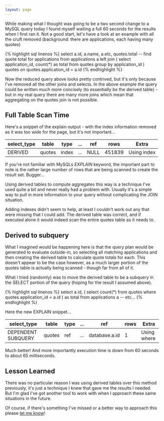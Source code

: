```yaml
---
layout: page
---
```


While making what I thought was going to be a two second change to a MySQL
query today I found myself waiting a full 60 seconds for the results when I
first ran it.  Not a good start, let's have a look at an example with all the
cruft removed (background: there are applications, each having many quotes)

{% highlight sql linenos %}
select
    a.id,
    a.name,
    a.etc,
    quotes.total -- find quote total for applications
from applications a
    left join (
        select application_id, count(*) as total
        from quotes
        group by application_id
    ) quotes
    on quotes.application_id = a.id
{% endhighlight %}

Now the reduced query above looks pretty contrived, but it's only because I've
removed all the other joins and selects. In the above example the query could
be written much more concisely (to essentially *be* the derived table) - but in
my real query there are many more joins which mean that aggregating on the
quotes join is not possible.

## Full Table Scan Time

Here's a snippet of the explain output - with the index information removed as 
it was too wide for the page, but it's not important...

| select\_type | table | type | ... | ref | rows | Extra
|------------|-------|------|--------------|-----|------|-------
|	DERIVED  |quotes |	index | ... |		NULL |	451839 |	Using index 

If you're not familiar with MySQLs *EXPLAIN* keyword, the important part to
note is the rather large number of rows that are being scanned to create the
result set. Bugger...

Using derived tables to compute aggregates this way is a technique I've used
quite a bit and never really had a problem with. Usually it's a simple way to
pull in more information to your query without complicating the JOIN situation.

Adding indexes didn't seem to help, at least I couldn't work out any that were 
missing that I could add. The derived table was correct, and if executed alone 
it would indeed scan the entire quotes table as it needs to.

## Derived to subquery

What I imagined would be happening here is that the query plan would be
generated to evaluate outside-in, so selecting all matching applications and
then creating the derived table to calculate quote totals for each. This
doesn't appear to be the case however, as a much larger portion  of the quotes 
table is actually being scanned - though far from all of it.

What I tried (randomly) was to move the derived table to be a subquery in the
SELECT portion of the query (hoping for the result I assumed above).

{% highlight sql linenos %}
select
    a.id,
    ( select count(*) 
      from quotes 
      where quotes.application_id = a.id ) as total
from applications a
    -- etc...
{% endhighlight %}

Here the new EXPLAIN snippet...

| select\_type | table | type | ... | ref | rows | Extra
|------------|-------|------|--------------|-----|------|-------
|DEPENDENT SUBQUERY |	quotes |ref	| ... | database.a.id |	1 |	Using where

Much better! And more importantly execution time is down from 60 seconds to
about 65 milliseconds. 

## Lesson Learned

There was no particular reason I was using derived tables over this method 
previously, it's just a technique I knew that gave me the results I needed. But
I'm glad I've got another tool to work with when I approach these same
situations in the future.

Of course, if there's something I've missed or a better way to approach this 
please [let me know](https://twitter.com/rodnaph)!

